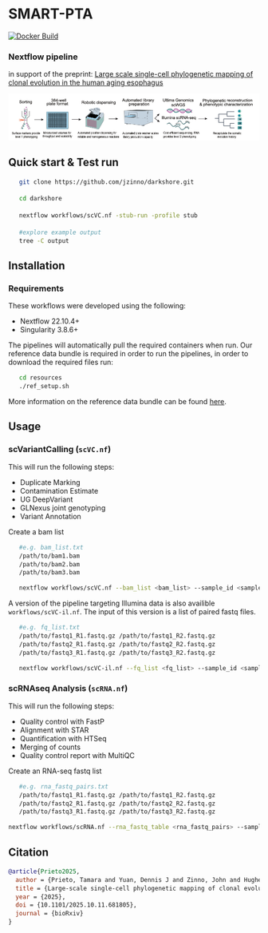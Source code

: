 # SMART-PTA

[![Docker Build](https://github.com/jzinno/darkshore/actions/workflows/docker-build.yml/badge.svg)](https://github.com/jzinno/darkshore/actions/workflows/docker-build.yml)

### Nextflow pipeline
in support of the preprint: [Large scale single-cell phylogenetic mapping of clonal evolution in the human aging esophagus](https://www.biorxiv.org/content/10.1101/2025.10.11.681805v1)

![](assets/viz.png)

## Quick start & Test run

```bash
   git clone https://github.com/jzinno/darkshore.git

   cd darkshore

   nextflow workflows/scVC.nf -stub-run -profile stub

   #explore example output
   tree -C output
```

## Installation

### Requirements

These workflows were developed using the following:

- Nextflow 22.10.4+
- Singularity 3.8.6+

The pipelines will automatically pull the required containers when run. Our reference data bundle is required in order to run the pipelines, in order to download the required files run:

```bash
   cd resources
   ./ref_setup.sh
```

More information on the reference data bundle can be found [here](https://github.com/jzinno/darkshore/tree/main/resources).

## Usage

### scVariantCalling (`scVC.nf`)

This will run the following steps:

- Duplicate Marking
- Contamination Estimate
- UG DeepVariant
- GLNexus joint genotyping
- Variant Annotation

Create a bam list

```bash
   #e.g. bam_list.txt
   /path/to/bam1.bam
   /path/to/bam2.bam
   /path/to/bam3.bam
```

```bash
   nextflow workflows/scVC.nf --bam_list <bam_list> --sample_id <sample_id>
```

A version of the pipeline targeting Illumina data is also availible `workflows/scVC-il.nf`. The input of this version is a list of paired fastq files.

```bash
   #e.g. fq_list.txt
   /path/to/fastq1_R1.fastq.gz /path/to/fastq1_R2.fastq.gz
   /path/to/fastq2_R1.fastq.gz /path/to/fastq2_R2.fastq.gz
   /path/to/fastq3_R1.fastq.gz /path/to/fastq3_R2.fastq.gz
```

```bash
   nextflow workflows/scVC-il.nf --fq_list <fq_list> --sample_id <sample_id>
```

### scRNAseq Analysis (`scRNA.nf`)

This will run the following steps:

- Quality control with FastP
- Alignment with STAR
- Quantification with HTSeq
- Merging of counts
- Quality control report with MultiQC

Create an RNA-seq fastq list

```bash
   #e.g. rna_fastq_pairs.txt
   /path/to/fastq1_R1.fastq.gz /path/to/fastq1_R2.fastq.gz
   /path/to/fastq2_R1.fastq.gz /path/to/fastq2_R2.fastq.gz
   /path/to/fastq3_R1.fastq.gz /path/to/fastq3_R2.fastq.gz
```

```bash
nextflow workflows/scRNA.nf --rna_fastq_table <rna_fastq_pairs> --sample_id <sample_id>
```
## Citation
```bibtex
@article{Prieto2025,
  author = {Prieto, Tamara and Yuan, Dennis J and Zinno, John and Hughes, Clayton and Midler, Nicholas and Kao, Sheng and Huuhtanen, Jani and Raviram, Ramya and Fotopoulou, Fenia and Ruthen, Neil and Rajagopalan, Srinivas and Schiffman, Joshua S and D Avino, Andrew R and Yoon, Sang-Ho and Sotelo, Jesus and Omans, Nathaniel D and Wheeler, Noelle and Garces, Alejandro and Pradhan, Barun and Cheng, Alexandre Pellan and Robine, Nicolas and Potenski, Catherine and Godfrey, Katharine and Kakiuchi, Nobuyuki and Yokoyama, Akira and Ogawa, Seishi and Abrams, Julian and Raimondi, Ivan and Landau, Dan A},
  title = {Large-scale single-cell phylogenetic mapping of clonal evolution in the human aging esophagus},
  year = {2025},
  doi = {10.1101/2025.10.11.681805},
  journal = {bioRxiv}
}
```